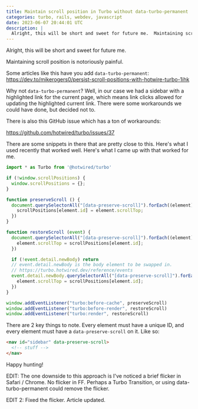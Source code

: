 ```yaml
---
title: Maintain scroll position in Turbo without data-turbo-permanent
categories: turbo, rails, webdev, javascript
date: 2023-06-07 20:44:01 UTC
description: |
  Alright, this will be short and sweet for future me.  Maintaining scroll position is notoriously...
---
```


Alright, this will be short and sweet for future me.

Maintaining scroll position is notoriously painful.

Some articles like this have you add `data-turbo-permanent`: https://dev.to/mikerogers0/persist-scroll-positions-with-hotwire-turbo-1ihk

Why not `data-turbo-permanent`? Well, in our case we had a sidebar with a highlighted link for the current page, which means link clicks allowed for updating the highlighted current link. There were some workarounds we could have done, but decided not to.

There is also this GitHub issue which has a ton of workarounds:

https://github.com/hotwired/turbo/issues/37

There are some snippets in there that are pretty close to this. Here's what I used recently that worked well. Here's what I came up with that worked for me.

```js
import * as Turbo from '@hotwired/turbo'

if (!window.scrollPositions) {
  window.scrollPositions = {};
}

function preserveScroll () {
  document.querySelectorAll("[data-preserve-scroll]").forEach((element) => {
    scrollPositions[element.id] = element.scrollTop;
  })
}

function restoreScroll (event) {
  document.querySelectorAll("[data-preserve-scroll]").forEach((element) => {
    element.scrollTop = scrollPositions[element.id];
  }) 

  if (!event.detail.newBody) return
  // event.detail.newBody is the body element to be swapped in.
  // https://turbo.hotwired.dev/reference/events
  event.detail.newBody.querySelectorAll("[data-preserve-scroll]").forEach((element) => {
    element.scrollTop = scrollPositions[element.id];
  })
}

window.addEventListener("turbo:before-cache", preserveScroll)
window.addEventListener("turbo:before-render", restoreScroll)
window.addEventListener("turbo:render", restoreScroll)
```

There are 2 key things to note. Every element must have a unique ID, and every element must have a `data-preserve-scroll` on it. Like so:

```html
<nav id="sidebar" data-preserve-scroll>
  <!-- stuff -->
</nav>
```

Happy hunting!

EDIT: The one downside to this approach is I've noticed a brief flicker in Safari / Chrome. No flicker in FF. Perhaps a Turbo Transition, or using data-turbo-permanent could remove the flicker.

EDIT 2: Fixed the flicker. Article updated.